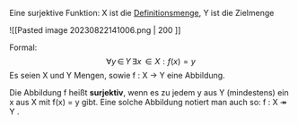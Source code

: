 Eine surjektive Funktion:  X ist die [Definitionsmenge](https://de.wikipedia.org/wiki/Definitionsmenge "Definitionsmenge"), Y ist die Zielmenge

![[Pasted image 20230822141006.png | 200 ]]

Formal: $$\forall y\,\in\, Y\,\exists x \, \in X:f(x)=y $$ Es seien X und Y Mengen, sowie f : X → Y eine Abbildung.

Die Abbildung f heißt **surjektiv**, wenn es zu jedem y aus Y  (mindestens) ein x aus X mit f(x) = y gibt. Eine solche Abbildung notiert man auch so: f : X ↠ Y .

